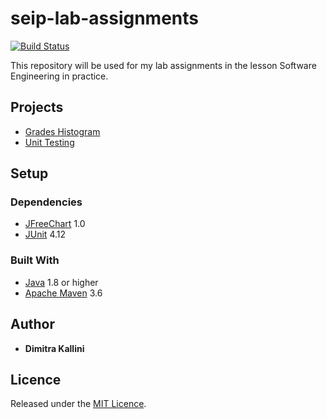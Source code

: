 # seip-lab-assignments

[![Build Status](https://travis-ci.com/dimitraKl/seip-lab-assignments.svg?token=NzFqxWAsupiMJqJnq3ai&branch=development)](https://travis-ci.com/dimitraKl/seip-lab-assignments)

This repository will be used for my lab assignments in the lesson Software Engineering in practice.

## Projects

* [Grades Histogram](https://github.com/dimitraKl/seip-lab-assignments/blob/development/seip2020_practical_assignments/gradeshistogram/README.md)
* [Unit Testing](https://github.com/dimitraKl/seip-lab-assignments/blob/development/seip2020_practical_assignments/unittesting/README.md)

## Setup

### Dependencies

* [JFreeChart](https://mvnrepository.com/artifact/org.jfree/jfreechart) 1.0
* [JUnit](https://junit.org/junit4/) 4.12

### Built With

* [Java](https://www.oracle.com/java/technologies/javase-downloads.html) 1.8 or higher
* [Apache Maven](https://maven.apache.org/) 3.6

## Author

* **Dimitra Kallini**

## Licence

Released under the [MIT Licence](https://github.com/dimitraKl/seip-lab-assignments/blob/master/LICENSE).